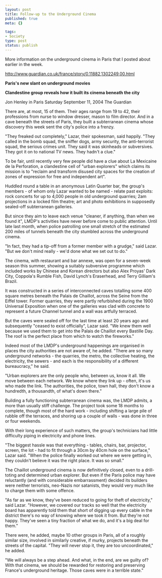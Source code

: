 ```yaml
--- 
layout: post
title: Follow-up to the Underground Cinema
published: true
meta: {}

tags: 
- Society
type: post
status: publish
---
```

More information on the underground cinema in Paris that I posted about earlier in the week.

<a href="http://www.guardian.co.uk/france/story/0,11882,1302249,00.html">http://www.guardian.co.uk/france/story/0,11882,1302249,00.html</a>

<b>Paris's new slant on underground movies</b> 

 <b>Clandestine group reveals how it built its cinema beneath the city</b> 

Jon Henley in Paris
Saturday September 11, 2004
The Guardian

There are, at most, 15 of them. Their ages range from 19 to 42, their professions from nurse to window dresser, mason to film director. And in a cave beneath the streets of Paris, they built a subterranean cinema whose discovery this week sent the city's police into a frenzy.

"They freaked out completely," Lazar, their spokesman, said happily. "They called in the bomb squad, the sniffer dogs, army security, the anti-terrorist squad, the serious crimes unit. They said it was skinheads or subversives. They got it on to national TV news. They hadn't a clue."

To be fair, until recently very few people did have a clue about La Mexicaine de la Perforation, a clandestine cell of "urban explorers" which claims its mission is to "reclaim and transform disused city spaces for the creation of zones of expression for free and independent art".

Huddled round a table in an anonymous Latin Quarter bar, the group's members - of whom only Lazar wanted to be named - relate past exploits: rock concerts for up to 4,000 people in old underground quarries; 2am projections in a locked film theatre; art and photo exhibitions in supposedly sealed-off subterranean galleries.

But since they aim to leave each venue "cleaner, if anything, than when we found it", LMDP's activities have never before come to public attention. Until late last month, when police patrolling one small stretch of the estimated 200 miles of tunnels beneath the city stumbled across the underground cinema.

"In fact, they had a tip-off from a former member with a grudge," said Lazar. "But we don't mind really - we'd done what we set out to do."

The cinema, with restaurant and bar annexe, was open for a seven-week season this summer, showing a suitably subversive programme which included works by Chinese and Korean directors but also Alex Proyas' Dark City, Coppola's Rumble Fish, David Lynch's Eraserhead, and Terry Gilliam's Brazil.

It was constructed in a series of interconnected caves totalling some 400 square metres beneath the Palais de Chaillot, across the Seine from the Eiffel tower. Former quarries, they were partly refurbished during the 1900 Universal Exposition when one of the galleries was clad with concrete to represent a future Channel tunnel and a wall was artfully terraced.

But the caves were sealed off for the last time at least 20 years ago and subsequently "ceased to exist officially", Lazar said. "We knew them well because we used them to get into the Palais de Chaillot every Bastille Day. The roof is the perfect place from which to watch the fireworks."

Indeed most of the LMDP's underground happenings are organised in places the city authorities are not aware of, he added. "There are so many underground networks - the quarries, the metro, the collective heating, the electricity, the sewers - and each is the responsibility of a different bureaucracy," he said.

"Urban explorers are the only people who, between us, know it all. We move between each network. We know where they link up - often, it's us who made the link. The authorities, the police, town hall, they don't know a hundredth, a thousandth, of what's down there."

Building a fully functioning subterranean cinema was, the LMDP admits, a more than usually stiff challenge. The project took some 18 months to complete, though most of the hard work - including shifting a large pile of rubble off the terraces, and shoring up a couple of walls - was done in three or four weekends.

With their long experience of such matters, the group's technicians had little difficulty piping in electricity and phone lines.

"The biggest hassle was that everything - tables, chairs, bar, projector, screen, the lot - had to fit through a 30cm by 40cm hole on the surface," Lazar said. "When the police finally worked out where we were getting in, they couldn't believe it was the right place. It was so small."

The Chaillot underground cinema is now definitively closed, even to a drill-toting and determined urban explorer. But even if the Paris police may have reluctantly (and with considerable embarrassment) decided its builders were neither terrorists, neo-Nazis nor satanists, they would very much like to charge them with some offence.

"As far as we know, they've been reduced to going for theft of electricity," said Lazar. "However, we covered our tracks so well that the electricity board has apparently told them that short of digging up every cable in the district there's no way of knowing where we took it from. But they're not happy. They've seen a tiny fraction of what we do, and it's a big deal for them."

There were, he added, maybe 10 other groups in Paris, all of a roughly similar size, involved in similarly creative, if murky, projects beneath the streets of the capital. "They will never stop it, they are too uncoordinated," he added.

"We will always be a step ahead. And what, in the end, are we guilty of? With that cinema, we should be rewarded for restoring and preserving France's underground heritage. Those caves were in a terrible state."
